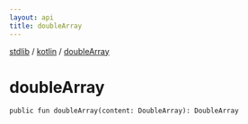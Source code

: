 ```yaml
---
layout: api
title: doubleArray
---
```

[stdlib](../index.html) / [kotlin](index.html) / [doubleArray](doubleArray.html)

# doubleArray

```
public fun doubleArray(content: DoubleArray): DoubleArray
```

